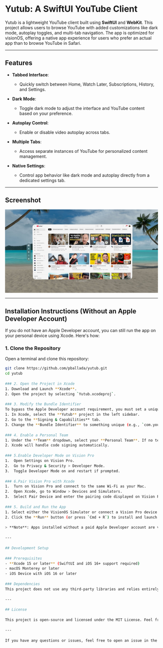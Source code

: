 # Yutub: A SwiftUI YouTube Client

Yutub is a lightweight YouTube client built using **SwiftUI** and **WebKit**. This project allows users to browse YouTube with added customizations like dark mode, autoplay toggles, and multi-tab navigation. The app is optimized for visionOS, offering a native app experience for users who prefer an actual app than to browse YouTube in Safari.

---

## Features

- **Tabbed Interface**:
  - Quickly switch between Home, Watch Later, Subscriptions, History, and Settings.
  
- **Dark Mode**:
  - Toggle dark mode to adjust the interface and YouTube content based on your preference.

- **Autoplay Control**:
  - Enable or disable video autoplay across tabs.

- **Multiple Tabs**:
  - Access separate instances of YouTube for personalized content management.

- **Native Settings**:
  - Control app behavior like dark mode and autoplay directly from a dedicated settings tab.

---

## Screenshot

![Yutub Screenshot](./screenshot.jpg)

---

## Installation Instructions (Without an Apple Developer Account)

If you do not have an Apple Developer account, you can still run the app on your personal device using Xcode. Here's how:

### 1. Clone the Repository
Open a terminal and clone this repository:

```bash
git clone https://github.com/pballada/yutub.git
cd yutub

### 2. Open the Project in Xcode
1. Download and Launch **Xcode**.
2. Open the project by selecting `Yutub.xcodeproj`.

### 3. Modify the Bundle Identifier
To bypass the Apple Developer account requirement, you must set a unique bundle identifier:
1. In Xcode, select the **Yutub** project in the left sidebar.
2. Go to the **Signing & Capabilities** tab.
3. Change the **Bundle Identifier** to something unique (e.g., `com.yourname.Yutub`).

### 4. Enable a Personal Team
1. Under the **Team** dropdown, select your **Personal Team**. If no team is listed, add one by logging in with your Apple ID in Xcode.
2. Xcode will handle code signing automatically.

### 5.Enable Developer Mode on Vision Pro
1.	Open Settings on Vision Pro.
2.	Go to Privacy & Security > Developer Mode.
3.	Toggle Developer Mode on and restart if prompted.

### 6.Pair Vision Pro with Xcode
1.	Turn on Vision Pro and connect to the same Wi-Fi as your Mac.
2.	Open Xcode, go to Window > Devices and Simulators.
3.	Select Pair Device and enter the pairing code displayed on Vision Pro.
	
### 5. Build and Run the App
1. Select either the VisionOS Simulator or connect a Vision Pro device as the build target.
2. Click the **Run** button (or press `Cmd + R`) to install and launch the app on your device.

> **Note**: Apps installed without a paid Apple Developer account are valid for 7 days. After that, you will need to reinstall the app.

---

## Development Setup

### Prerequisites
- **Xcode 15 or later** (SwiftUI and iOS 16+ support required)
- macOS Monterey or later
- iOS Device with iOS 16 or later

### Dependencies
This project does not use any third-party libraries and relies entirely on Swift and SwiftUI frameworks.

---

## License

This project is open-source and licensed under the MIT License. Feel free to contribute or use it as a foundation for your own projects!

---

If you have any questions or issues, feel free to open an issue in the repository.